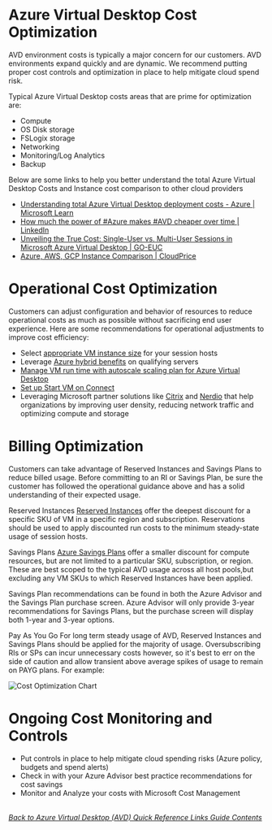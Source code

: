 # Azure Virtual Desktop Cost Optimization
AVD environment costs is typically a major concern for our customers. AVD environments expand quickly and are dynamic. We recommend putting proper cost controls and optimization in place to help mitigate cloud spend risk. 

Typical Azure Virtual Desktop costs areas that are prime for optimization are:
 - Compute
 - OS Disk storage
 - FSLogix storage
 - Networking
 - Monitoring/Log Analytics
 - Backup

Below are some links to help you better understand the total Azure Virtual Desktop Costs and Instance cost comparison to other cloud providers
- [Understanding total Azure Virtual Desktop deployment costs - Azure | Microsoft Learn](https://learn.microsoft.com/en-us/azure/virtual-desktop/understand-estimate-costs)
- [How much the power of #Azure makes #AVD cheaper over time | LinkedIn](https://www.linkedin.com/pulse/how-much-power-azure-makes-avd-cheaper-time-michel-roth/)
- [Unveiling the True Cost: Single-User vs. Multi-User Sessions in Microsoft Azure Virtual Desktop | GO-EUC](https://www.go-euc.com/unveiling-the-true-cost-single-user-vs-multi-user-sessions-in-microsoft-azure-virtual-desktop/)
- [Azure, AWS, GCP Instance Comparison | CloudPrice](https://cloudprice.net/)

# Operational Cost Optimization
Customers can adjust configuration and behavior of resources to reduce operational costs as much as possible without sacrificing end user experience. Here are some recommendations for operational adjustments to improve cost efficiency:
- Select [appropriate VM instance size](https://learn.microsoft.com/en-us/windows-server/remote/remote-desktop-services/virtual-machine-recs) for your session hosts
- Leverage [Azure hybrid benefits](https://learn.microsoft.com/en-us/windows-server/get-started/azure-hybrid-benefit) on qualifying servers
- [Manage VM run time with autoscale scaling plan for Azure Virtual Desktop](https://learn.microsoft.com/en-us/azure/virtual-desktop/autoscale-scaling-plan)
- [Set up Start VM on Connect](https://learn.microsoft.com/en-us/azure/virtual-desktop/start-virtual-machine-connect?tabs=azure-portal)
- Leveraging Microsoft partner solutions like [Citrix](https://www.citrix.com/products/citrix-virtual-apps-and-desktops/resources/azure-virtual-desktop-calculator.html#/) and [Nerdio](https://getnerdio.com/academy/6-cost-reduction-strategies-for-azure-virtual-desktop/) that help organizations by improving user density, reducing network traffic and optimizing compute and storage


# Billing Optimization
Customers can take advantage of Reserved Instances and Savings Plans to reduce billed usage. Before committing to an RI or Savings Plan, be sure the customer has followed the operational guidance above and has a solid understanding of their expected usage.

Reserved Instances
[Reserved Instances](https://learn.microsoft.com/en-us/azure/cost-management-billing/reservations/save-compute-costs-reservations) offer the deepest discount for a specific SKU of VM in a specific region and subscription. Reservations should be used to apply discounted run costs to the minimum steady-state usage of session hosts.

Savings Plans
[Azure Savings Plans](https://learn.microsoft.com/en-us/azure/cost-management-billing/savings-plan/savings-plan-compute-overview) offer a smaller discount for compute resources, but are not limited to a particular SKU, subscription, or region. These are best scoped to the typical AVD usage across all host pools,but excluding any VM SKUs to which Reserved Instances have been applied.

Savings Plan recommendations can be found in both the Azure Advisor and the Savings Plan purchase screen. Azure Advisor will only provide 3-year recommendations for Savings Plans, but the purchase screen will display both 1-year and 3-year options.

Pay As You Go
For long term steady usage of AVD, Reserved Instances and Savings Plans should be applied for the majority of usage. Oversubscribing RIs or SPs can incur unnecessary costs however, so it's best to err on the side of caution and allow transient above average spikes of usage to remain on PAYG plans. For example:

![Cost Optimization Chart](https://learn.microsoft.com/en-us/azure/cost-management-billing/savings-plan/media/choose-commitment-amount/savings-plan-usage-spikes.png "Cost Optimization Chart")

# Ongoing Cost Monitoring and Controls
- Put controls in place to help mitigate cloud spending risks (Azure policy, budgets and spend alerts)
- Check in with your Azure Advisor best practice recommendations for cost savings
- Monitor and Analyze your costs with Microsoft Cost Management

\
[*Back to Azure Virtual Desktop (AVD) Quick Reference Links Guide Contents*](https://github.com/chrismihm-ms/AVDQuickLinks/blob/main/README.md#azure-virtual-desktop-avd-quick-reference-links)